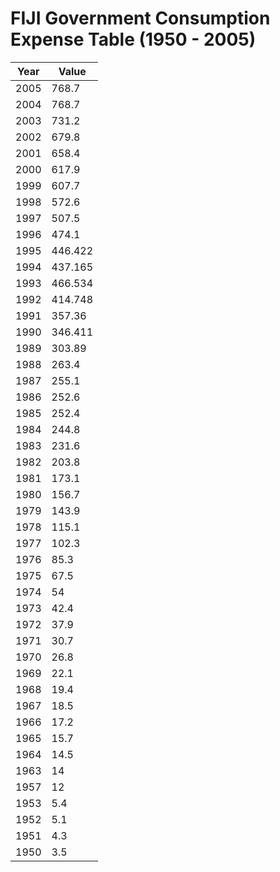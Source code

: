 # FIJI Government Consumption Expense Table (1950 - 2005)

Year | Value
------------ | -------------
2005	| 768.7
2004	| 768.7
2003	| 731.2
2002	| 679.8
2001	| 658.4
2000	| 617.9
1999	| 607.7
1998	| 572.6
1997	| 507.5
1996	| 474.1
1995	| 446.422
1994	| 437.165
1993	| 466.534
1992	| 414.748
1991	| 357.36
1990	| 346.411
1989	| 303.89
1988	| 263.4
1987	| 255.1
1986	| 252.6
1985	| 252.4
1984	| 244.8
1983	| 231.6
1982	| 203.8
1981	| 173.1
1980	| 156.7
1979	| 143.9
1978	| 115.1
1977	| 102.3
1976	| 85.3
1975	| 67.5
1974	| 54
1973	| 42.4
1972	| 37.9
1971	| 30.7
1970	| 26.8
1969	| 22.1
1968	| 19.4
1967	| 18.5
1966	| 17.2
1965	| 15.7
1964	| 14.5
1963	| 14
1957	| 12
1953	| 5.4
1952	| 5.1
1951	| 4.3
1950	| 3.5



